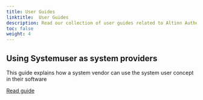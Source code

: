 ```yaml
---
title: User Guides
linktitle:  User Guides
description: Read our collection of user guides related to Altinn Authentication.
toc: false
weight: 4
---
```


## Using Systemuser as system providers

This guide explains how a system vendor can use the system user concept in their software

[Read guide](systemauthentication-for-systemproviders)
